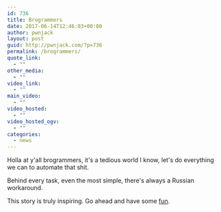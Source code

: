 ```yaml
---
id: 736
title: Brogrammers
date: 2017-06-14T12:46:03+00:00
author: pwnjack
layout: post
guid: http://pwnjack.com/?p=736
permalink: /brogrammers/
quote_link:
  - ""
other_media:
  - ""
video_link:
  - ""
main_video:
  - ""
video_hosted:
  - ""
video_hosted_ogv:
  - ""
categories:
  - news
---
```

Holla at y'all brogrammers, it's a tedious world I know, let's do everything we can to automate that shit.

Behind every task, even the most simple, there's always a Russian workaround.

This story is truly inspiring. Go ahead and have some [fun](https://github.com/NARKOZ/hacker-scripts).

&nbsp;